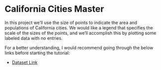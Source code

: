 # California Cities Master

In this project we’ll use the size of points to indicate the area and populations of California cities. We would like a legend that specifies the scale of the sizes of the points, and we’ll accomplish this by plotting some labeled data with no entries.

For a better understanding, I would recommend going through the below links before starting the tutorial:    
  
- [Dataset Link](https://github.com/Mayankml24/California-Cities-Master/blob/main/california_cities.csv)


